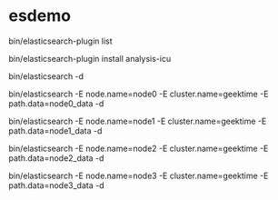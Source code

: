 # esdemo

bin/elasticsearch-plugin list

bin/elasticsearch-plugin install analysis-icu

bin/elasticsearch -d

bin/elasticsearch -E node.name=node0 -E cluster.name=geektime -E path.data=node0_data -d

bin/elasticsearch -E node.name=node1 -E cluster.name=geektime -E path.data=node1_data -d

bin/elasticsearch -E node.name=node2 -E cluster.name=geektime -E path.data=node2_data -d

bin/elasticsearch -E node.name=node3 -E cluster.name=geektime -E path.data=node3_data -d
